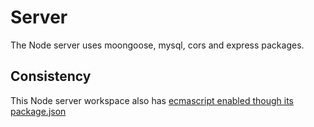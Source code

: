 # Server

The Node server uses moongoose, mysql, cors and express packages.

## Consistency

This Node server workspace also has [ecmascript enabled though its package.json](https://nodejs.org/api/esm.html#enabling)
